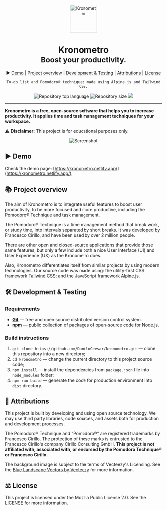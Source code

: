 <div align="center">
<img alt="Kronometro" src="https://i.imgur.com/agDmXRD.png" style="height:88px" />

<h1>Kronometro<br/><sub>Boost your productivity.</sub></h1>

▶️ <a href="https://kronometro.netlify.app/">Demo</a> |
<a href="#project-overview">Project overview</a> |
<a href="#development--testing">Development & Testing</a> |
<a href="#attributions">Attributions</a> |
<a href="#license">License</a>

<pre lang="bash"><code style="white-space: pre-line">To-do list and Pomodoro® techniques made using Alpine.js and Tailwind CSS.
</code></pre>

<img alt="Repository top language" src="https://img.shields.io/github/languages/top/daniloceesar/kronometro.svg" />

<img alt="Repository size" src="https://img.shields.io/github/repo-size/daniloceesar/kronometro.svg" />

<a href="https://github.com/DaniloCeesar/kronometro/blob/main/LICENSE">
<img src="https://img.shields.io/badge/license-MPL%202.0-brightgreen.svg"/>
</a>

</div>
<hr />

**Kronometro is a free, open-source software that helps you to increase productivity. It applies time and task management techniques for your workspace.**

⚠️ **Disclaimer:** This project is for educational purposes only.

<div align="center">
<img alt="Screenshot" src="https://i.imgur.com/Xy0Nkwk.png" />
</div>

## ▶️ Demo

Check the demo page: [https://kronometro.netlify.app/](https://kronometro.netlify.app/).

## 📚 Project overview

The aim of Kronometro is to integrate useful features to boost user productivity, to be more focused and more productive, including the Pomodoro® Technique and task management.

The Pomodoro® Technique is a time management method that break work, or study time, into intervals separated by short breaks. It was developed by Francesco Cirillo, and have been used by over 2 million people.

There are other open and closed-source applications that provide those same features, but only a few include both a nice User Interface (UI) and User Experience (UX) as the Kronometro does.

Also, Kronometro differentiates itself from similar projects by using modern technologies. Our source code was made using: the utility-first CSS framework [Tailwind CSS](https://github.com/tailwindlabs/tailwindcss); and the JavaScript framework [Alpine.js](https://github.com/alpinejs/alpine).

## 🛠️ Development & Testing

### Requirements

- **[Git](https://git-scm.com/)** — free and open source distributed version control system.
- **[npm](https://www.npmjs.com/)** — public collection of packages of open-source code for Node.js.

### Build instructions

1. `git clone https://github.com/DaniloCeesar/kronometro.git` — clone this repository into a new directory;
2. `cd kronometro` — change the current directory to this project source code;
3. `npm install` — install the dependencies from `package.json` file into `node_modules` folder;
4. `npm run build` — generate the code for production environment into `dist` directory.

## 👥 Attributions

This project is built by developing and using open source technology. We may use third party libraries, code sources, and assets both for production and development processes.

The Pomodoro® Technique and &ldquo;Pomodoro®&rdquo; are registered trademarks by Francesco Cirillo. The protection of these marks is entrusted to the Francesco Cirillo's company Cirillo Consulting GmbH. **This project is not affiliated with, associated with, or endorsed by the Pomodoro Technique® or Francesco Cirillo.**

The background image is subject to the terms of Vecteezy's Licensing. See the <a href="https://www.vecteezy.com/free-vector/blue-landscape">Blue Landscape Vectors by Vecteezy</a> for more information.

## ⚖️ License

This project is licensed under the Mozilla Public License 2.0. See the [LICENSE](https://github.com/DaniloCeesar/kronometro/blob/main/LICENSE) for more information.

